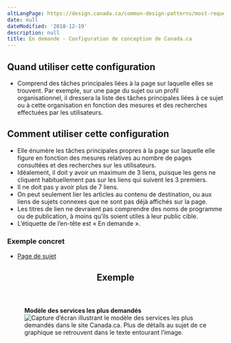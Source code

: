 ```yaml
---
altLangPage: https://design.canada.ca/common-design-patterns/most-requested.html
date: null
dateModified: '2018-12-19'
description: null
title: En demande - Configuration de conception de Canada.ca
---
```





<section>
 <section>
  <h2>
   Quand utiliser cette configuration
  </h2>
  <ul>
   <li>
    Comprend des tâches principales liées à la page sur laquelle elles se trouvent. Par exemple, sur une page du sujet ou un profil organisationnel, il dressera la liste des tâches principales liées à ce sujet ou à cette organisation en fonction des mesures et des recherches effectuées par les utilisateurs.
   </li>
  </ul>
 </section>
 <section>
  <h2>
   Comment utiliser cette configuration
  </h2>
  <ul>
   <li>
    Elle énumère les tâches principales propres à la page sur laquelle elle figure en fonction des mesures relatives au nombre de pages consultées et des recherches sur les utilisateurs.
   </li>
   <li>
    Idéalement, il doit y avoir un maximum de 3 liens, puisque les gens ne cliquent habituellement pas sur les liens qui suivent les 3 premiers.
   </li>
   <li>
    Il ne doit pas y avoir plus de 7 liens.
   </li>
   <li>
    On peut seulement lier les articles au contenu de destination, ou aux liens de sujets connexes que ne sont pas déjà affichés sur la page.
   </li>
   <li>
    Les titres de lien ne devraient pas comprendre des noms de programme ou de publication, à moins qu’ils soient utiles à leur public cible.
   </li>
   <li>
    L’étiquette de l’en-tête est « En demande ».
   </li>
  </ul>
 </section>
 <section>
  <h3>
   Exemple concret
  </h3>
  <ul>
   <li>
    <a href="https://conception.canada.ca/modeles-obligatoire/theme-sujet.html">
     Page de sujet
    </a>
   </li>
  </ul>
 </section>
 <section class="panel panel-primary">
  <header class="panel-heading">
   <h2 class="panel-title">
    Exemple
   </h2>
  </header>
  <div class="panel-body">
   <figure class="mrgn-bttm-sm">
    <figcaption class="text-center">
     <b>
      Modèle des services les plus demandés
     </b>
    </figcaption>
    <img alt="Capture d’écran illustrant le modèle des services les plus demandés dans le site Canada.ca. Plus de détails au sujet de ce graphique se retrouvent dans le texte entourant l’image." class="img-responsive center-block" src="https://www.canada.ca/content/dam/tbs-sct/images/government-communications/canada-content-style-guide/most-requested-pattern-fra.jpg"/>
   </figure>
  </div>
 </section>
</section>





